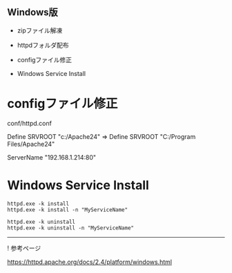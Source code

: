 
## Windows版

* zipファイル解凍

* httpdフォルダ配布

* configファイル修正

* Windows Service Install


# configファイル修正

conf/httpd.conf

Define SRVROOT "c:/Apache24"
⇒
Define SRVROOT "C:/Program Files/Apache24"

ServerName "192.168.1.214:80"


# Windows Service Install

```
httpd.exe -k install
httpd.exe -k install -n "MyServiceName"
```

```
httpd.exe -k uninstall
httpd.exe -k uninstall -n "MyServiceName"
```
---
! 参考ページ

https://httpd.apache.org/docs/2.4/platform/windows.html
